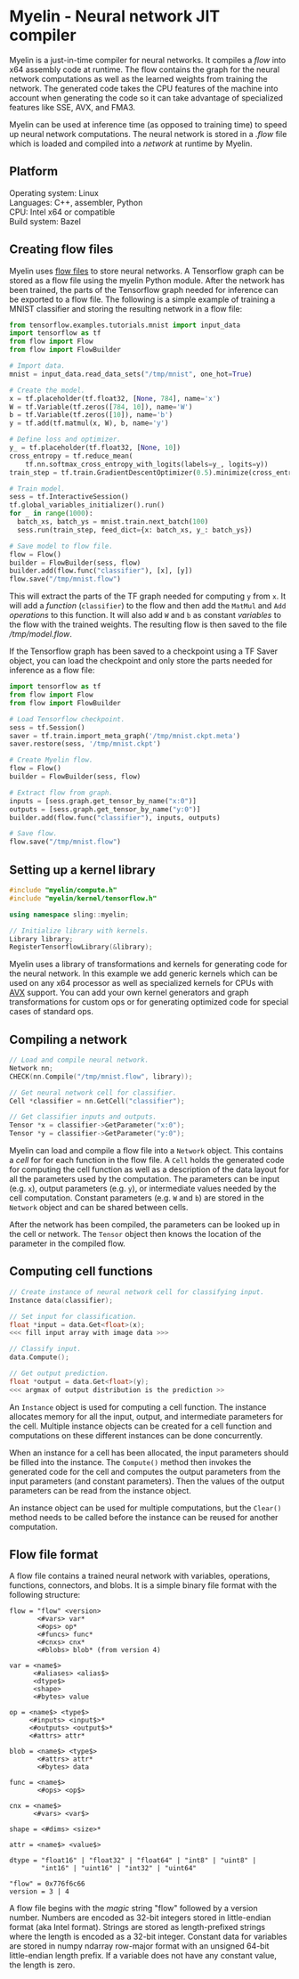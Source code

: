 # Myelin - Neural network JIT compiler

Myelin is a just-in-time compiler for neural networks. It compiles a
_flow_ into x64 assembly code at runtime. The flow contains the graph for the
neural network computations as well as the learned weights from training the
network. The generated code takes the CPU features of the machine into account
when generating the code so it can take advantage of specialized features like
SSE, AVX, and FMA3.

Myelin can be used at inference time (as opposed to training time) to speed up
neural network computations. The neural network is stored in a _.flow_ file
which is loaded and compiled into a _network_ at runtime by Myelin.

## Platform

Operating system: Linux<br>
Languages: C++, assembler, Python<br>
CPU: Intel x64 or compatible<br>
Build system: Bazel<br>

## Creating flow files

Myelin uses [flow files](#flow-file-format) to store neural networks. A
Tensorflow graph can be stored as a flow file using the myelin Python module.
After the network has been trained, the parts of the Tensorflow graph needed
for inference can be exported to a flow file. The following is a simple example
of training a MNIST classifier and storing the resulting network in a flow
file:

```python
from tensorflow.examples.tutorials.mnist import input_data
import tensorflow as tf
from flow import Flow
from flow import FlowBuilder

# Import data.
mnist = input_data.read_data_sets("/tmp/mnist", one_hot=True)

# Create the model.
x = tf.placeholder(tf.float32, [None, 784], name='x')
W = tf.Variable(tf.zeros([784, 10]), name='W')
b = tf.Variable(tf.zeros([10]), name='b')
y = tf.add(tf.matmul(x, W), b, name='y')

# Define loss and optimizer.
y_ = tf.placeholder(tf.float32, [None, 10])
cross_entropy = tf.reduce_mean(
    tf.nn.softmax_cross_entropy_with_logits(labels=y_, logits=y))
train_step = tf.train.GradientDescentOptimizer(0.5).minimize(cross_entropy)

# Train model.
sess = tf.InteractiveSession()
tf.global_variables_initializer().run()
for _ in range(1000):
  batch_xs, batch_ys = mnist.train.next_batch(100)
  sess.run(train_step, feed_dict={x: batch_xs, y_: batch_ys})

# Save model to flow file.
flow = Flow()
builder = FlowBuilder(sess, flow)
builder.add(flow.func("classifier"), [x], [y])
flow.save("/tmp/mnist.flow")
```

This will extract the parts of the TF graph needed for computing `y` from `x`.
It will add a _function_ (`classifier`) to the flow and then add the `MatMul`
and `Add` _operations_ to this function. It will also add `W` and `b` as
constant _variables_ to the flow with the trained weights. The resulting flow
is then saved to the file _/tmp/model.flow_.

If the Tensorflow graph has been saved to a checkpoint using a TF Saver object,
you can load the checkpoint and only store the parts needed for inference as
a flow file:

```python
import tensorflow as tf
from flow import Flow
from flow import FlowBuilder

# Load Tensorflow checkpoint.
sess = tf.Session()
saver = tf.train.import_meta_graph('/tmp/mnist.ckpt.meta')
saver.restore(sess, '/tmp/mnist.ckpt')

# Create Myelin flow.
flow = Flow()
builder = FlowBuilder(sess, flow)

# Extract flow from graph.
inputs = [sess.graph.get_tensor_by_name("x:0")]
outputs = [sess.graph.get_tensor_by_name("y:0")]
builder.add(flow.func("classifier"), inputs, outputs)

# Save flow.
flow.save("/tmp/mnist.flow")
```

## Setting up a kernel library

```c++
#include "myelin/compute.h"
#include "myelin/kernel/tensorflow.h"

using namespace sling::myelin;

// Initialize library with kernels.
Library library;
RegisterTensorflowLibrary(&library);
```

Myelin uses a library of transformations and kernels for generating code
for the neural network. In this example we add generic kernels which can be
used on any x64 processor as well as specialized kernels for CPUs with
[AVX](https://en.wikipedia.org/wiki/Advanced_Vector_Extensions) support. You can
add your own kernel generators and graph transformations for custom ops or
for generating optimized code for special cases of standard ops.

## Compiling a network

```c++
// Load and compile neural network.
Network nn;
CHECK(nn.Compile("/tmp/mnist.flow", library));

// Get neural network cell for classifier.
Cell *classifier = nn.GetCell("classifier");

// Get classifier inputs and outputs.
Tensor *x = classifier->GetParameter("x:0");
Tensor *y = classifier->GetParameter("y:0");
```

Myelin can load and compile a flow file into a `Network` object. This contains
a _cell_ for for each function in the flow file. A `Cell` holds the generated
code for computing the cell function as well as a description of the data layout
for all the parameters used by the computation. The parameters can be input
(e.g. `x`), output parameters (e.g. `y`), or intermediate values needed by the
cell computation. Constant parameters (e.g. `W` and `b`) are stored in the
`Network` object and can be shared between cells.

After the network has been compiled, the parameters can be looked up in the
cell or network. The `Tensor` object then knows the location of the parameter
in the compiled flow.

## Computing cell functions

```c++
// Create instance of neural network cell for classifying input.
Instance data(classifier);

// Set input for classification.
float *input = data.Get<float>(x);
<<< fill input array with image data >>>

// Classify input.
data.Compute();

// Get output prediction.
float *output = data.Get<float>(y);
<<< argmax of output distribution is the prediction >>
```

An `Instance` object is used for computing a cell function. The instance
allocates memory for all the input, output, and intermediate parameters for
the cell. Multiple instance objects can be created for a cell function and
computations on these different instances can be done concurrently.

When an instance for a cell has been allocated, the input parameters should be
filled into the instance. The `Compute()` method then invokes the generated code
for the cell and computes the output parameters from the input parameters (and
constant parameters). Then the values of the output parameters can be read from
the instance object.

An instance object can be used for multiple computations, but the `Clear()`
method needs to be called before the instance can be reused for another
computation.

## Flow file format

A flow file contains a trained neural network with variables, operations,
functions, connectors, and blobs. It is a simple binary file format with the
following structure:

```
flow = "flow" <version>
       <#vars> var*
       <#ops> op*
       <#funcs> func*
       <#cnxs> cnx*
       <#blobs> blob* (from version 4)

var = <name$>
      <#aliases> <alias$>
      <dtype$>
      <shape>
      <#bytes> value

op = <name$> <type$>
     <#inputs> <input$>*
     <#outputs> <output$>*
     <#attrs> attr*

blob = <name$> <type$>
       <#attrs> attr*
       <#bytes> data

func = <name$>
       <#ops> <op$>

cnx = <name$>
      <#vars> <var$>

shape = <#dims> <size>*

attr = <name$> <value$>

dtype = "float16" | "float32" | "float64" | "int8" | "uint8" |
        "int16" | "uint16" | "int32" | "uint64"

"flow" = 0x776f6c66
version = 3 | 4
```

A flow file begins with the _magic_ string "flow" followed by a version number.
Numbers are encoded as 32-bit integers stored in little-endian format (aka Intel
format). Strings are stored as length-prefixed strings where the length is
encoded as a 32-bit integer. Constant data for variables are stored in numpy
ndarray row-major format with an unsigned 64-bit little-endian length prefix. If
a variable does not have any constant value, the length is zero.

